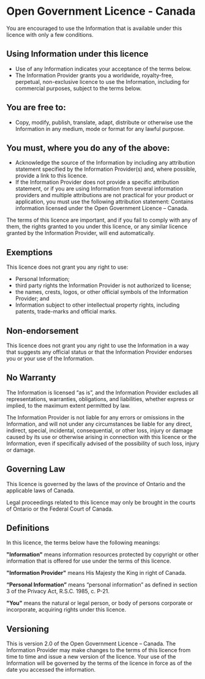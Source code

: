 # Open Government Licence - Canada

You are encouraged to use the Information that is available under this licence with only a few conditions.

## Using Information under this licence

* Use of any Information indicates your acceptance of the terms below.
* The Information Provider grants you a worldwide, royalty-free, perpetual, non-exclusive licence to use the Information, including for commercial purposes, subject to the terms below.

## You are free to:

* Copy, modify, publish, translate, adapt, distribute or otherwise use the Information in any medium, mode or format for any lawful purpose.

## You must, where you do any of the above:

* Acknowledge the source of the Information by including any attribution statement specified by the Information Provider(s) and, where possible, provide a link to this licence.
* If the Information Provider does not provide a specific attribution statement, or if you are using Information from several information providers and multiple attributions are not practical for your product or application, you must use the following attribution statement:
Contains information licensed under the Open Government Licence – Canada.

The terms of this licence are important, and if you fail to comply with any of them, the rights granted to you under this licence, or any similar licence granted by the Information Provider, will end automatically.

## Exemptions

This licence does not grant you any right to use:

* Personal Information;
* third party rights the Information Provider is not authorized to license;
* the names, crests, logos, or other official symbols of the Information Provider; and
* Information subject to other intellectual property rights, including patents, trade-marks and official marks.

## Non-endorsement

This licence does not grant you any right to use the Information in a way that suggests any official status or that the Information Provider endorses you or your use of the Information.

## No Warranty

The Information is licensed “as is”, and the Information Provider excludes all representations, warranties, obligations, and liabilities, whether express or implied, to the maximum extent permitted by law.

The Information Provider is not liable for any errors or omissions in the Information, and will not under any circumstances be liable for any direct, indirect, special, incidental, consequential, or other loss, injury or damage caused by its use or otherwise arising in connection with this licence or the Information, even if specifically advised of the possibility of such loss, injury or damage.

## Governing Law

This licence is governed by the laws of the province of Ontario and the applicable laws of Canada.

Legal proceedings related to this licence may only be brought in the courts of Ontario or the Federal Court of Canada.

## Definitions

In this licence, the terms below have the following meanings:

**"Information"**
means information resources protected by copyright or other information that is offered for use under the terms of this licence.

**"Information Provider"**
means His Majesty the King in right of Canada.

**“Personal Information”**
means “personal information” as defined in section 3 of the Privacy Act, R.S.C. 1985, c. P-21.

**"You"**
means the natural or legal person, or body of persons corporate or incorporate, acquiring rights under this licence.

## Versioning

This is version 2.0 of the Open Government Licence – Canada. The Information Provider may make changes to the terms of this licence from time to time and issue a new version of the licence. Your use of the Information will be governed by the terms of the licence in force as of the date you accessed the information.
